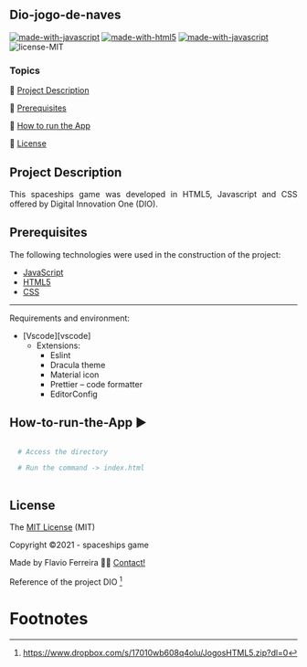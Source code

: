 ## Dio-jogo-de-naves

[![made-with-javascript](https://img.shields.io/badge/Made%20with-JavaScript-1f425f.svg)](https://www.javascript.com)
[![made-with-html5](https://img.shields.io/badge/Made%20with%20HTML5-HTML5-blue)](https://dev.w3.org/html5/spec-LC/)
[![made-with-javascript](https://img.shields.io/badge/Made%20with%20CSS-CSS-blue)](https://developer.mozilla.org/pt-BR/docs/Web/CSS)
![license-MIT](https://img.shields.io/badge/license-MIT-green)

### Topics

:small_blue_diamond: [Project Description](#Project-Description)

:small_blue_diamond: [Prerequisites](#Prerequisites)

:small_blue_diamond: [How to run the App](#How-to-run-the-App)

:small_blue_diamond: [License](#License)



## Project Description

<p align="justify">
  This spaceships game was developed in HTML5, Javascript and CSS offered by Digital Innovation One (DIO). 
</p>

## Prerequisites

The following technologies were used in the construction of the project:

- [JavaScript][javascript]
- [HTML5][html5]
- [CSS][CSS] 
---
Requirements and environment:

- [Vscode][vscode]
  - Extensions:
    - Eslint
    - Dracula theme
    - Material icon
    - Prettier – code formatter
    - EditorConfig 
 
## How-to-run-the-App :arrow_forward:

```bash

  # Access the directory

  # Run the command -> index.html
  
  ```
  
## License

The [MIT License]() (MIT)

Copyright :copyright:2021 - spaceships game

Made by Flavio Ferreira 👋🏽 [Contact!](https://www.linkedin.com/in/flaviojaf21/)

Reference of the project DIO [^1]

Footnotes
=========

[^1]: https://www.dropbox.com/s/17010wb608q4olu/JogosHTML5.zip?dl=0


[javascript]: https://www.javascript.com/
[html5]: https://dev.w3.org/html5/spec-LC/
[css]: https://developer.mozilla.org/pt-BR/docs/Web/CSS
